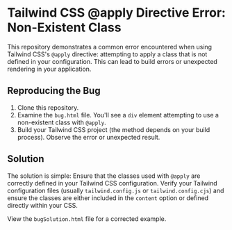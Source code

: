 # Tailwind CSS @apply Directive Error: Non-Existent Class

This repository demonstrates a common error encountered when using Tailwind CSS's `@apply` directive: attempting to apply a class that is not defined in your configuration.  This can lead to build errors or unexpected rendering in your application.

## Reproducing the Bug

1. Clone this repository.
2. Examine the `bug.html` file. You'll see a `div` element attempting to use a non-existent class with `@apply`.
3. Build your Tailwind CSS project (the method depends on your build process).  Observe the error or unexpected result.

## Solution

The solution is simple: Ensure that the classes used with `@apply` are correctly defined in your Tailwind CSS configuration.  Verify your Tailwind configuration files (usually `tailwind.config.js` or `tailwind.config.cjs`) and ensure the classes are either included in the `content` option or defined directly within your CSS.

View the `bugSolution.html` file for a corrected example.